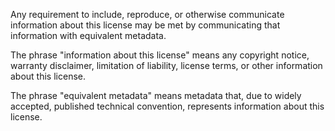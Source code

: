 Any requirement to include, reproduce, or otherwise communicate information about this license may be met by communicating that information with equivalent metadata.

The phrase "information about this license" means any copyright notice, warranty disclaimer, limitation of liability, license terms, or other information about this license.

The phrase "equivalent metadata" means metadata that, due to widely accepted, published technical convention, represents information about this license.
